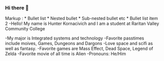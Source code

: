 ### Hi there 👋
Markup : * Bullet list
              * Nested bullet
                  * Sub-nested bullet etc
          * Bullet list item 2
-Hello! My name is Hunter Kornacivich and I am a student at Raritan Valley Community College

-My major is Integrated systems and technology
-Favorite passtimes include moives, Games, Dungeons and Dargons
-Love space and scifi as well as fantasy. 
-Favorite games are Mass Effect, Dead Space, Legend of Zelda
-Favorite movie of all time is Alien
-Pronouns: He/Him
